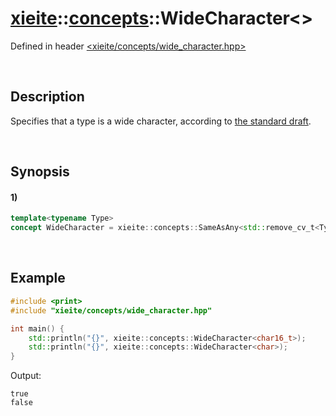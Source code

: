 # [xieite](../../xieite.md)\:\:[concepts](../../concepts.md)\:\:WideCharacter\<\>
Defined in header [<xieite/concepts/wide_character.hpp>](../../../include/xieite/concepts/wide_character.hpp)

&nbsp;

## Description
Specifies that a type is a wide character, according to [the standard draft](https://eel.is/c++draft/basic.fundamental#8).

&nbsp;

## Synopsis
#### 1)
```cpp
template<typename Type>
concept WideCharacter = xieite::concepts::SameAsAny<std::remove_cv_t<Type>, wchar_t, char16_t, char32_t>;
```

&nbsp;

## Example
```cpp
#include <print>
#include "xieite/concepts/wide_character.hpp"

int main() {
    std::println("{}", xieite::concepts::WideCharacter<char16_t>);
    std::println("{}", xieite::concepts::WideCharacter<char>);
}
```
Output:
```
true
false
```
